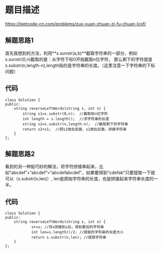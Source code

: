 # 题目描述
https://leetcode-cn.com/problems/zuo-xuan-zhuan-zi-fu-chuan-lcof/
## 解题思路1 
首先我想到的方法，利用**s.sunstr(a,b)**截取字符串的一部分，例如s.sunstr(0,n)截取的是：从字符下标0开始截取n位字符，
那么剩下的字符就是s.substr(n,length-n),length指的是字符串的长度。（这里注意一下字符串的下标问题）
## 代码
```
class Solution {
public:
    string reverseLeftWords(string s, int n) {
        string s1=s.substr(0,n);  //截取前n位字符
        int length = s.length();  //求字符串的长度
        string s2=s.substr(n,length-n);  //截取剩下的字符串
        return s2+s1;  //把s2放在前面，s1放在后面，拼接字符串
    }
};
```
## 解题思路2
看到的另一种挺巧妙的解法，将字符拼接串起来，比如“abcdef”+“abcdef”=“abcdefabcdef”，如果要得到“cdefab”只要提取一下就可以（s.substr(n,len)）,
len是原始字符串的长度，也是拼接起来字符串长度的一半。
## 代码
```
class Solution {
public:
    string reverseLeftWords(string s, int n) {
            s+=s; //将s拼接到s后，得到累加的字符串
            int len=s.length()/2; //提取的字符串的长度大小
            return s.substr(n,len); //提取字符串
    }
};
```
